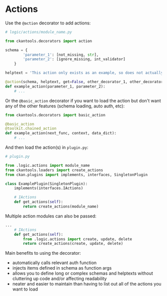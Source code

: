 # Actions

Use the `@action` decorator to add actions:
```python
# logic/actions/module_name.py

from ckantools.decorators import action

schema = {
        'parameter_1': [not_missing, str],
        'parameter_2': [ignore_missing, int_validator]
    }

helptext = 'This action only exists as an example, so does not actually do anything.'

@action(schema, helptext, get=False, other_decorator_1, other_decorator_2)
def example_action(parameter_1, parameter_2):
    # ...
```

Or the `@basic_action` decorator if you want to load the action but don't want any of the other features (schema loading, auto auth, etc):
```python
from ckantools.decorators import basic_action

@basic_action
@toolkit.chained_action
def example_action(next_func, context, data_dict):
    # ...
```

And then load the action(s) in `plugin.py`:
```python
# plugin.py

from .logic.actions import module_name
from ckantools.loaders import create_actions
from ckan.plugins import implements, interfaces, SingletonPlugin

class ExamplePlugin(SingletonPlugin):
    implements(interfaces.IActions)

    # IActions
    def get_actions(self):
        return create_actions(module_name)
```

Multiple action modules can also be passed:
```python
...
    # IActions
    def get_actions(self):
        from .logic.actions import create, update, delete
        return create_actions(create, update, delete)
```

Main benefits to using the decorator:

- automatically calls relevant auth function
- injects items defined in schema as function args
- allows you to define long or complex schemas and helptexts without cluttering up code and/or affecting readability
- neater and easier to maintain than having to list out all of the actions you want to load
